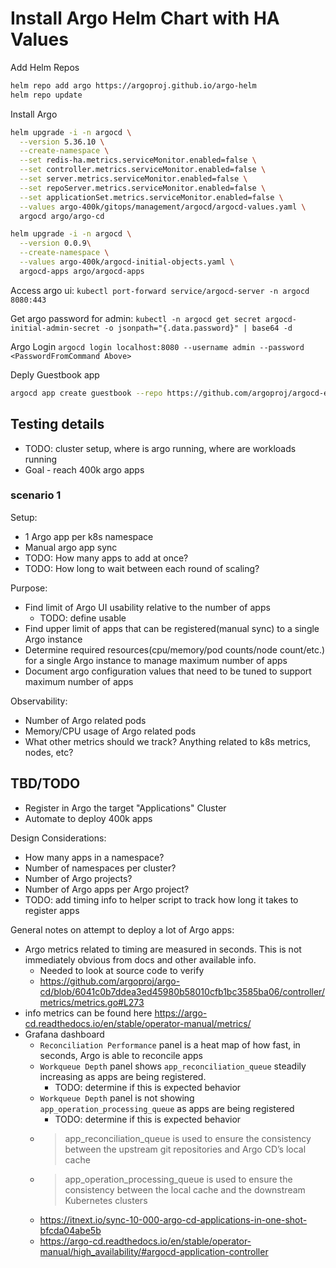 
# Install Argo Helm Chart with HA Values

Add Helm Repos

```bash
helm repo add argo https://argoproj.github.io/argo-helm
helm repo update
```

Install Argo

```bash
helm upgrade -i -n argocd \
  --version 5.36.10 \
  --create-namespace \
  --set redis-ha.metrics.serviceMonitor.enabled=false \
  --set controller.metrics.serviceMonitor.enabled=false \
  --set server.metrics.serviceMonitor.enabled=false \
  --set repoServer.metrics.serviceMonitor.enabled=false \
  --set applicationSet.metrics.serviceMonitor.enabled=false \
  --values argo-400k/gitops/management/argocd/argocd-values.yaml \
  argocd argo/argo-cd

helm upgrade -i -n argocd \
  --version 0.0.9\
  --create-namespace \
  --values argo-400k/argocd-initial-objects.yaml \
  argocd-apps argo/argocd-apps

```

Access argo ui:
`kubectl port-forward service/argocd-server -n argocd 8080:443`

Get argo password for admin:
`kubectl -n argocd get secret argocd-initial-admin-secret -o jsonpath="{.data.password}" | base64 -d`

Argo Login
`argocd login localhost:8080 --username admin --password <PasswordFromCommand Above>`

Deply Guestbook app

```bash
argocd app create guestbook --repo https://github.com/argoproj/argocd-example-apps.git --path guestbook --sync-policy none --dest-namespace default --dest-server https://kubernetes.default.svc --directory-recurse
```

## Testing details

- TODO: cluster setup, where is argo running, where are workloads running
- Goal - reach 400k argo apps

### scenario 1

Setup:

- 1 Argo app per k8s namespace
- Manual argo app sync
- TODO: How many apps to add at once?
- TODO: How long to wait between each round of scaling?

Purpose:

- Find limit of Argo UI usability relative to the number of apps
  - TODO: define usable
- Find upper limit of apps that can be registered(manual sync) to a single Argo instance
- Determine required resources(cpu/memory/pod counts/node count/etc.) for a single Argo instance to manage maximum number of apps
- Document argo configuration values that need to be tuned to support maximum number of apps

Observability:

- Number of Argo related pods
- Memory/CPU usage of Argo related pods
- What other metrics should we track? Anything related to k8s metrics, nodes, etc?

## TBD/TODO

- Register in Argo the target "Applications" Cluster
- Automate to deploy 400k apps

Design Considerations:

- How many apps in a namespace?
- Number of namespaces per cluster?
- Number of Argo projects?
- Number of Argo apps per Argo project?
- TODO: add timing info to helper script to track how long it takes to register apps

General notes on attempt to deploy a lot of Argo apps:

- Argo metrics related to timing are measured in seconds. This is not immediately obvious from docs and other available info.
  - Needed to look at source code to verify
  - <https://github.com/argoproj/argo-cd/blob/6041c0b7ddea3ed45980b58010cfb1bc3585ba06/controller/metrics/metrics.go#L273>
- info metrics can be found here <https://argo-cd.readthedocs.io/en/stable/operator-manual/metrics/>
- Grafana dashboard
  - `Reconciliation Performance` panel is a heat map of how fast, in seconds, Argo is able to reconcile apps
  - `Workqueue Depth` panel shows `app_reconciliation_queue` steadily increasing as apps are being registered.
    - TODO: determine if this is expected behavior
  - `Workqueue Depth` panel is not showing `app_operation_processing_queue` as apps are being registered
    - TODO: determine if this is expected behavior
  - > app_reconciliation_queue is used to ensure the consistency between the upstream git repositories and Argo CD’s local cache
  - > app_operation_processing_queue is used to ensure the consistency between the local cache and the downstream Kubernetes clusters
  - <https://itnext.io/sync-10-000-argo-cd-applications-in-one-shot-bfcda04abe5b>
  - <https://argo-cd.readthedocs.io/en/stable/operator-manual/high_availability/#argocd-application-controller>
